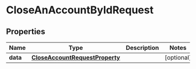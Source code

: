 

# CloseAnAccountByIdRequest


## Properties

| Name | Type | Description | Notes |
|------------ | ------------- | ------------- | -------------|
|**data** | [**CloseAccountRequestProperty**](CloseAccountRequestProperty.md) |  |  [optional] |



